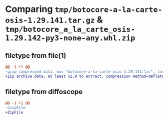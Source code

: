 # Comparing `tmp/botocore-a-la-carte-osis-1.29.141.tar.gz` & `tmp/botocore_a_la_carte_osis-1.29.142-py3-none-any.whl.zip`

## filetype from file(1)

```diff
@@ -1 +1 @@
-gzip compressed data, was "botocore-a-la-carte-osis-1.29.141.tar", last modified: Fri May 26 01:17:21 2023, max compression
+Zip archive data, at least v2.0 to extract, compression method=deflate
```

## filetype from diffoscope

```diff
@@ -1 +1 @@
-GzipFile
+ZipFile
```


